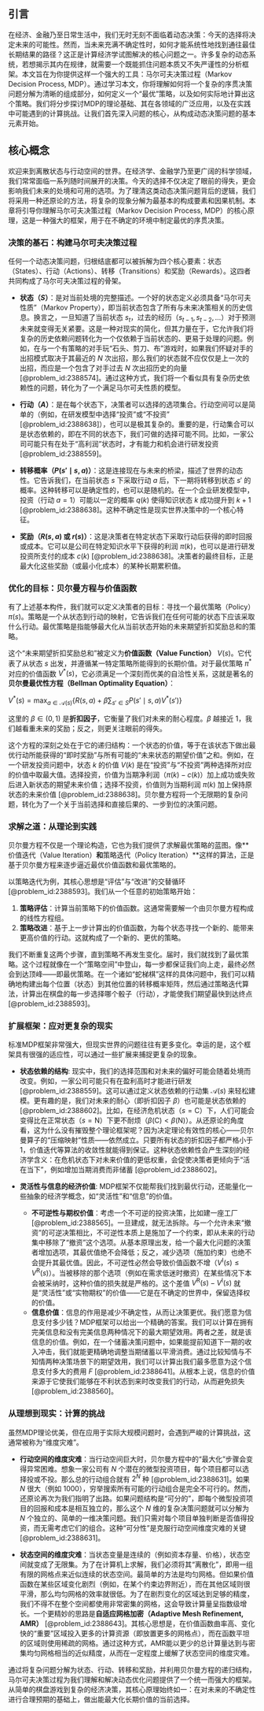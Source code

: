 ## 引言
在经济、金融乃至日常生活中，我们无时无刻不面临着动态决策：今天的选择将决定未来的可能性。然而，当未来充满不确定性时，如何才能系统性地找到通往最佳长期结果的路径？这正是计算经济学试图解决的核心问题之一。许多复杂的动态系统，若想揭示其内在规律，就需要一个既能抓住问题本质又不失严谨性的分析框架。本文旨在为你提供这样一个强大的工具：马尔可夫决策过程（Markov Decision Process, MDP）。通过学习本文，你将理解如何将一个复杂的序贯决策问题分解为清晰的组成部分，如何定义一个“最优”策略，以及如何实际地计算出这个策略。我们将分步探讨MDP的理论基础、其在各领域的广泛应用，以及在实践中可能遇到的计算挑战。让我们首先深入问题的核心，从构成动态决策问题的基本元素开始。

## 核心概念

欢迎来到离散状态与行动空间的世界。在经济学、金融学乃至更广阔的科学领域，我们常常面临一系列随时间展开的决策。今天的选择不仅决定了眼前的得失，更会影响我们未来的处境和可用的选项。为了理清这类动态决策问题背后的逻辑，我们将采用一种还原论的方法，将复杂的现象分解为最基本的构成要素和因果机制。本章将引导你理解马尔可夫决策过程（Markov Decision Process, MDP）的核心原理，这是一种强大的框架，用于在不确定的环境中制定最优的序贯决策。

### 决策的基石：构建马尔可夫决策过程

任何一个动态决策问题，归根结底都可以被拆解为四个核心要素：状态（States）、行动（Actions）、转移（Transitions）和奖励（Rewards）。这四者共同构成了马尔可夫决策过程的骨架。

*   **状态（$S$）**：是对当前处境的完整描述。一个好的状态定义必须具备“马尔可夫性质”（Markov Property），即当前状态包含了所有与未来决策相关的历史信息。换言之，一旦知道了当前状态 $s_t$，过去的经历（$s_{t-1}, s_{t-2}, \dots$）对于预测未来就变得无关紧要。这是一种对现实的简化，但其力量在于，它允许我们将复杂的历史依赖问题转化为一个仅依赖于当前状态的、更易于处理的问题。例如，在与一个有策略的对手玩“石头、剪刀、布”游戏时，如果我们怀疑对手的出招模式取决于其最近的 $N$ 次出招，那么我们的状态就不应仅仅是上一次的出招，而应是一个包含了对手过去 $N$ 次出招历史的向量 [@problem_id:2388574]。通过这种方式，我们将一个看似具有复杂历史依赖性的问题，转化为了一个满足马尔可夫性质的模型。

*   **行动（$A$）**：是在每个状态下，决策者可以选择的选项集合。行动空间可以是简单的（例如，在研发模型中选择“投资”或“不投资” [@problem_id:2388638]），也可以是极其复杂的。重要的是，行动集合可以是状态依赖的，即在不同的状态下，我们可做的选择可能不同。比如，一家公司可能只有在处于“高利润”状态时，才有能力和机会进行研发投资 [@problem_id:2388559]。

*   **转移概率（$P(s' \mid s, a)$）**：这是连接现在与未来的桥梁，描述了世界的动态性。它告诉我们，在当前状态 $s$ 下采取行动 $a$ 后，下一期将转移到状态 $s'$ 的概率。这种转移可以是确定性的，也可以是随机的。在一个企业研发模型中，投资（行动 $a=1$）可能以一定的概率 $q(k)$ 使得知识状态 $k$ 成功提升到 $k+1$ [@problem_id:2388638]。这种不确定性是现实世界决策中的一个核心特征。

*   **奖励（$R(s, a)$ 或 $r(s)$）**：这是决策者在特定状态下采取行动后获得的即时回报或成本。它可以是公司在特定知识水平下获得的利润 $\pi(k)$，也可以是进行研发投资所支付的成本 $c(k)$ [@problem_id:2388638]。决策者的最终目标，正是最大化这些奖励（或最小化成本）的某种长期累积值。

### 优化的目标：贝尔曼方程与价值函数

有了上述基本构件，我们就可以定义决策者的目标：寻找一个最优策略（Policy）$\pi(s)$。策略是一个从状态到行动的映射，它告诉我们在任何可能的状态下应该采取什么行动。最优策略是指能够最大化从当前状态开始的未来期望折扣奖励总和的策略。

这个“未来期望折扣奖励总和”被定义为**价值函数（Value Function）** $V(s)$。它代表了从状态 $s$ 出发，并遵循某一特定策略所能得到的长期价值。对于最优策略 $\pi^*$ 对应的价值函数 $V^*(s)$，它必须满足一个深刻而优美的自洽性关系，这就是著名的**贝尔曼最优性方程（Bellman Optimality Equation）**：

$V^*(s) = \max_{a \in \mathcal{A}(s)} \left\{ R(s,a) + \beta \sum_{s' \in S} P(s' \mid s, a) V^*(s') \right\}$

这里的 $\beta \in (0,1)$ 是**折扣因子**，它衡量了我们对未来的耐心程度。$\beta$ 越接近 $1$，我们越看重未来的奖励；反之，则更关注眼前的得失。

这个方程的深刻之处在于它的递归结构：一个状态的价值，等于在该状态下做出最优行动所能获得的“即时奖励”与所有可能的“未来状态的期望价值”之和。例如，在一个研发投资问题中，状态 $k$ 的价值 $V(k)$ 是在“投资”与“不投资”两种选择所对应的价值中取最大值。选择投资，价值为当期净利润（$\pi(k) - c(k)$）加上成功或失败后进入新状态的期望未来价值；选择不投资，价值则为当期利润 $\pi(k)$ 加上保持原状态的未来价值 [@problem_id:2388638]。贝尔曼方程将一个无限期的复杂问题，转化为了一个关于当前选择和直接后果的、一步到位的决策问题。

### 求解之道：从理论到实践

贝尔曼方程不仅是一个理论构造，它也为我们提供了求解最优策略的蓝图。像**价值迭代（Value Iteration）**和**策略迭代（Policy Iteration）**这样的算法，正是基于贝尔曼方程来逐步逼近最优价值函数和最优策略的。

以策略迭代为例，其核心思想是“评估”与“改进”的交替循环 [@problem_id:2388593]。我们从一个任意的初始策略开始：
1.  **策略评估**：计算当前策略下的价值函数。这通常需要解一个由贝尔曼方程构成的线性方程组。
2.  **策略改进**：基于上一步计算出的价值函数，为每个状态寻找一个新的、能带来更高价值的行动。这就构成了一个新的、更优的策略。

我们不断重复这两个步骤，直到策略不再发生变化。届时，我们就找到了最优策略。这个过程就像在一个“策略空间”中登山，每一步都保证我们向上走，最终必然会到达顶峰——即最优策略。在一个诸如“蛇梯棋”这样的具体问题中，我们可以精确地构建出每个位置（状态）到其他位置的转移概率矩阵，然后通过策略迭代算法，计算出在棋盘的每一步选择哪个骰子（行动），才能使我们期望最快到达终点 [@problem_id:2388593]。

### 扩展框架：应对更复杂的现实

标准MDP框架非常强大，但现实世界的问题往往有更多变化。幸运的是，这个框架具有很强的适应性，可以通过一些扩展来捕捉更复杂的现象。

*   **状态依赖的结构**: 现实中，我们的选择范围和对未来的偏好可能会随着处境而改变。例如，一家公司可能只有在盈利高时才能进行研发 [@problem_id:2388559]。这可以通过定义状态依赖的行动集 $\mathcal{A}(s)$ 来轻松建模。更有趣的是，我们对未来的耐心（即折扣因子 $\beta$）也可能是状态依赖的 [@problem_id:2388602]。比如，在经济危机状态（$s=\text{C}$）下，人们可能会变得比在正常状态（$s=\text{N}$）下更不耐烦（$\beta(\text{C}) < \beta(\text{N})$）。从还原论的角度看，这为什么没有摧毁整个理论框架呢？因为决定理论有效性的核心——贝尔曼算子的“压缩映射”性质——依然成立。只要所有状态的折扣因子都严格小于 $1$，价值迭代等算法的收敛性就能得到保证。这种状态依赖性会产生深刻的经济学含义：在危机状态下对未来价值的更低权重，会促使决策者更倾向于“活在当下”，例如增加当期消费而非储蓄 [@problem_id:2388602]。

*   **灵活性与信息的经济价值**: MDP框架不仅能帮我们找到最优行动，还能量化一些抽象的经济学概念，如“灵活性”和“信息”的价值。
    *   **不可逆性与期权价值**：考虑一个不可逆的投资决策，比如建一座工厂 [@problem_id:2388565]。一旦建成，就无法拆除。与一个允许未来“撤资”的可逆决策相比，不可逆性本质上是施加了一个约束，即从未来的行动集中移除了“撤资”这个选项。从基本原理出发，给一个最大化问题的决策者增加选项，其最优值绝不会降低；反之，减少选项（施加约束）也绝不会提升其最优值。因此，不可逆性必然会导致价值函数不增（$V^{\mathrm{I}}(s) \le V^{\mathrm{R}}(s)$）。当被移除的那个选项（例如在需求低迷时撤资）在某些情况下本会被采纳时，这种价值的损失就是严格的。这个差值 $V^{\mathrm{R}}(s) - V^{\mathrm{I}}(s)$ 就是“灵活性”或“实物期权”的价值——它是在不确定的世界中，保留选择权的价值。
    *   **信息价值**：信息的作用是减少不确定性，从而让决策更优。我们愿意为信息支付多少钱？MDP框架可以给出一个精确的答案。我们可以计算在拥有完美信息和没有完美信息两种情况下的最大期望效用。两者之差，就是该信息的价值。例如，在一个储蓄决策问题中，如果能提前知道下一期的收入冲击，我们就能更精确地调整当期储蓄以平滑消费。通过比较知情与不知情两种决策场景下的期望效用，我们可以计算出我们最多愿意为这个信息支付多大的费用 $F$ [@problem_id:2388641]。从根本上说，信息的价值来源于它使我们能够在不利状态到来时改变我们的行动，从而避免损失 [@problem_id:2388560]。

### 从理想到现实：计算的挑战

虽然MDP理论优美，但在应用于实际大规模问题时，会遇到严峻的计算挑战，这通常被称为“维度灾难”。

*   **行动空间的维度灾难**：当行动空间巨大时，贝尔曼方程中的“最大化”步骤会变得异常困难。想象一家公司有 $N$ 个潜在的微型投资项目，每个项目都可以选择投或不投。那么总的行动组合就有 $2^N$ 种 [@problem_id:2388631]。如果 $N$ 很大（例如 $1000$），穷举搜索所有可能的行动组合是完全不可行的。然而，还原论再次为我们指明了出路。如果问题结构是“可分的”，即每个微型投资项目的回报和成本是相互独立的，那么这个 $N$ 维的复杂决策问题就可以分解为 $N$ 个独立的、简单的一维决策问题。我们只需对每个项目单独判断是否值得投资，而无需考虑它们的组合。这种“可分性”是克服行动空间维度灾难的关键 [@problem_id:2388631]。

*   **状态空间的维度灾难**：当状态变量是连续的（例如资本存量、价格），状态空间就变成了无限集。为了在计算机上求解，我们必须将其“离散化”，即用一组有限的网格点来近似连续的状态空间。最简单的方法是均匀网格。但如果价值函数在某些区域变化剧烈（例如，在某个约束边界附近），而在其他区域则很平滑，那么均匀网格的效率就很低。为了在剧烈变化的区域达到足够的精度，我们不得不在整个空间都使用非常密集的网格，这会导致计算量呈指数级增长。一个更精妙的思路是**自适应网格加密（Adaptive Mesh Refinement, AMR）** [@problem_id:2388643]。其核心思想是，在价值函数曲率高、变化快的“重要”区域投入更多的计算资源（即放置更多的网格点），而在函数平坦的区域则使用稀疏的网格。通过这种方式，AMR能以更少的总计算量达到与密集均匀网格相当的近似精度，从而在一定程度上缓解了状态空间的维度灾难。

通过将复杂问题分解为状态、行动、转移和奖励，并利用贝尔曼方程的递归结构，马尔可夫决策过程为我们理解和解决动态优化问题提供了一个统一而强大的框架。从简单的棋盘游戏到复杂的经济决策，其核心原理始终如一：在对未来的不确定性进行合理预期的基础上，做出能最大化长期价值的当前选择。

